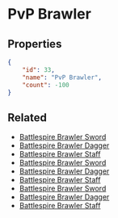 # PvP Brawler

<no description available>

## Properties

```json
{
    "id": 33,
    "name": "PvP Brawler",
    "count": -100
}
```

## Related

- [Battlespire Brawler Sword](../items/598-battlespire-brawler-sword.md)
- [Battlespire Brawler Dagger](../items/601-battlespire-brawler-dagger.md)
- [Battlespire Brawler Staff](../items/604-battlespire-brawler-staff.md)
- [Battlespire Brawler Sword](../items/599-battlespire-brawler-sword.md)
- [Battlespire Brawler Dagger](../items/602-battlespire-brawler-dagger.md)
- [Battlespire Brawler Staff](../items/605-battlespire-brawler-staff.md)
- [Battlespire Brawler Sword](../items/600-battlespire-brawler-sword.md)
- [Battlespire Brawler Dagger](../items/603-battlespire-brawler-dagger.md)
- [Battlespire Brawler Staff](../items/606-battlespire-brawler-staff.md)

